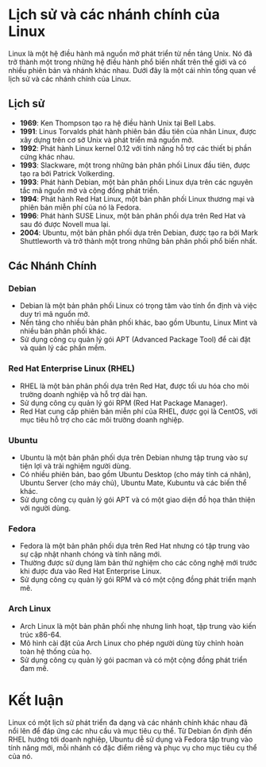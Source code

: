# Lịch sử và các nhánh chính của Linux

Linux là một hệ điều hành mã nguồn mở phát triển từ nền tảng Unix. Nó đã trở thành một trong những hệ điều hành phổ biến nhất trên thế giới và có nhiều phiên bản và nhánh khác nhau. Dưới đây là một cái nhìn tổng quan về lịch sử và các nhánh chính của Linux.

## Lịch sử

- **1969**: Ken Thompson tạo ra hệ điều hành Unix tại Bell Labs.
- **1991**: Linus Torvalds phát hành phiên bản đầu tiên của nhân Linux, được xây dựng trên cơ sở Unix và phát triển mã nguồn mở.
- **1992**: Phát hành Linux kernel 0.12 với tính năng hỗ trợ các thiết bị phần cứng khác nhau.
- **1993**: Slackware, một trong những bản phân phối Linux đầu tiên, được tạo ra bởi Patrick Volkerding.
- **1993**: Phát hành Debian, một bản phân phối Linux dựa trên các nguyên tắc mã nguồn mở và cộng đồng phát triển.
- **1994**: Phát hành Red Hat Linux, một bản phân phối Linux thương mại và phiên bản miễn phí của nó là Fedora.
- **1996**: Phát hành SUSE Linux, một bản phân phối dựa trên Red Hat và sau đó được Novell mua lại.
- **2004**: Ubuntu, một bản phân phối dựa trên Debian, được tạo ra bởi Mark Shuttleworth và trở thành một trong những bản phân phối phổ biến nhất.

## Các Nhánh Chính

### Debian

- Debian là một bản phân phối Linux có trọng tâm vào tính ổn định và việc duy trì mã nguồn mở.
- Nền tảng cho nhiều bản phân phối khác, bao gồm Ubuntu, Linux Mint và nhiều bản phân phối khác.
- Sử dụng công cụ quản lý gói APT (Advanced Package Tool) để cài đặt và quản lý các phần mềm.

### Red Hat Enterprise Linux (RHEL)

- RHEL là một bản phân phối dựa trên Red Hat, được tối ưu hóa cho môi trường doanh nghiệp và hỗ trợ dài hạn.
- Sử dụng công cụ quản lý gói RPM (Red Hat Package Manager).
- Red Hat cung cấp phiên bản miễn phí của RHEL, được gọi là CentOS, với mục tiêu hỗ trợ cho các môi trường doanh nghiệp.

### Ubuntu
- Ubuntu là một bản phân phối dựa trên Debian nhưng tập trung vào sự tiện lợi và trải nghiệm người dùng.
- Có nhiều phiên bản, bao gồm Ubuntu Desktop (cho máy tính cá nhân), Ubuntu Server (cho máy chủ), Ubuntu Mate, Kubuntu và các biến thể khác.
- Sử dụng công cụ quản lý gói APT và có một giao diện đồ họa thân thiện với người dùng.
### Fedora
- Fedora là một bản phân phối dựa trên Red Hat nhưng có tập trung vào sự cập nhật nhanh chóng và tính năng mới.
- Thường được sử dụng làm bản thử nghiệm cho các công nghệ mới trước khi được đưa vào Red Hat Enterprise Linux.
- Sử dụng công cụ quản lý gói RPM và có một cộng đồng phát triển mạnh mẽ.
### Arch Linux
- Arch Linux là một bản phân phối nhẹ nhưng linh hoạt, tập trung vào kiến trúc x86-64.
- Mô hình cài đặt của Arch Linux cho phép người dùng tùy chỉnh hoàn toàn hệ thống của họ.
- Sử dụng công cụ quản lý gói pacman và có một cộng đồng phát triển đam mê.
# Kết luận
Linux có một lịch sử phát triển đa dạng và các nhánh chính khác nhau đã nổi lên để đáp ứng các nhu cầu và mục tiêu cụ thể. Từ Debian ổn định đến RHEL hướng tới doanh nghiệp, Ubuntu dễ sử dụng và Fedora tập trung vào tính năng mới, mỗi nhánh có đặc điểm riêng và phục vụ cho mục tiêu cụ thể của nó.
